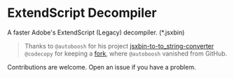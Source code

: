 # ExtendScript Decompiler
A faster Adobe's ExtendScript (Legacy) decompiler. (*.jsxbin)

> Thanks to `@autoboosh` for his project [jsxbin-to-to_string-converter](https://github.com/autoboosh/jsxbin-to-to_string-converter)
`@codecopy` for keeping a [fork](https://github.com/codecopy/jsxbin-to-to_string-converter), where `@autoboosh` vanished from GitHub.


Contributions are welcome. Open an issue if you have a problem.
